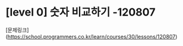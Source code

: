 # [level 0] 숫자 비교하기 -120807

[문제링크] (https://school.programmers.co.kr/learn/courses/30/lessons/120807)

